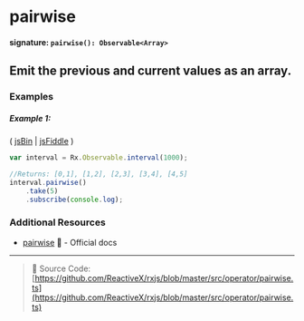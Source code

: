 # pairwise
#### signature: `pairwise(): Observable<Array>`

## Emit the previous and current values as an array.

### Examples

##### Example 1:

( [jsBin](http://jsbin.com/keteyahido/1/edit?js,console) | [jsFiddle](https://jsfiddle.net/btroncone/8va47bq3/) )

```js
var interval = Rx.Observable.interval(1000);

//Returns: [0,1], [1,2], [2,3], [3,4], [4,5]
interval.pairwise()
	.take(5)
	.subscribe(console.log);
```

### Additional Resources
* [pairwise](http://reactivex.io/rxjs/class/es6/Observable.js~Observable.html#instance-method-pairwise) :newspaper: - Official docs

---
> :file_folder: Source Code:  [https://github.com/ReactiveX/rxjs/blob/master/src/operator/pairwise.ts](https://github.com/ReactiveX/rxjs/blob/master/src/operator/pairwise.ts)
